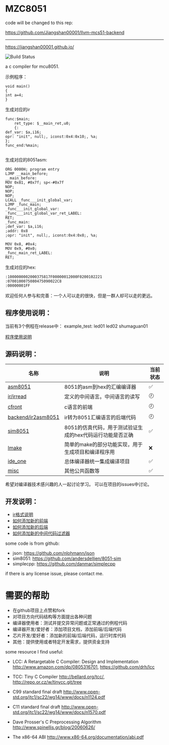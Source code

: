 # MZC8051


code will be changed to this rep:


https://github.com/Jiangshan00001/llvm-mcs51-backend



-------------


https://jiangshan00001.github.io/

![Build Status](https://github.com/Jiangshan00001/MZC8051/workflows/mzc8051_ubuntu_build/badge.svg)


a c compiler for mcu8051.



示例程序：


```
void main()
{
int a=4;
}

```


生成对应的ir

```
func:$main;
	ret_type: $__main_ret,u0;
	{:
def_var: $a,i16;
opr: "init", null;, iconst:0x4:0x10;, %a;
};
func_end:%main;


```

生成对应的8051asm:
```
ORG 0000H; program entry
LJMP __main_before;
__main_before:
MOV 0x81, #0x7f; sp<-#0x7f
NOP;
NOP;
NOP;
LCALL _func___init_global_var;
LJMP _func_main;
_func___init_global_var:
_func___init_global_var_ret_LABEL:
RET;
_func_main:
;def_var: $a,i16;
;addr: 0x8
;opr: "init", null;, iconst:0x4:0x8;, %a;

MOV 0x8, #0x4;
MOV 0x9, #0x0;
_func_main_ret_LABEL:
RET;
```


生成对应的hex:
```
:1000000002000375817F00000012000F0200102221
:0700100075080475090022C8
:00000001FF
```





欢迎任何人参与和完善：一个人可以走的很快，但是一群人却可以走的更远。


## 程序使用说明：

当前有3个例程在release中：
example_test: led01 led02 shumaguan01

[程序使用说明](doc/usage.md)




## 源码说明：

名称 | 说明 | 当前状态
--|--|--
[asm8051](doc/asm8051.md) | 8051的asm到hex的汇编编译器 | ✅ 
[ir/irread](doc/ir.md) | 定义的中间语言。中间语言的读写 |🕗 
[cfront](doc/cfront.md) | c语言的前端 | 🕗 
[backend/ir2asm8051](doc/ir2asm8051.md) | ir转为8051汇编语言的后端代码 | 🕗 
[sim8051](doc/sim8051.md) | 8051的仿真代码，用于测试验证生成的hex代码运行功能是否正确 | ✅  
[lmake](doc/lmake.md) | 简单的make的部分功能实现，用于生成项目和编译程序用 | ❌ 
[ide_one](doc/ide_one.md) | 总体编译器统一集成编译项目 | ✅  
[misc](doc/misc.md) | 其他公共函数等 | ✅  


 希望对编译器技术感兴趣的人一起讨论学习。
 可以在项目的issues中讨论。

## 开发说明：

- [ir格式说明](doc/ir_format.md)
- [如何添加新的前端](doc/add_new_front_how_to.md)
- [如何添加新的后端](doc/add_new_backend_how_to.md)
- [如何添加新的中间代码过滤器](doc/add_new_filter_how_to.md)


some code is from github:

- json: https://github.com/nlohmann/json
- sim8051: https://github.com/andersdellien/8051-sim
- simplecpp: https://github.com/danmar/simplecpp

if there is any license issue, please contact me.





# 需要的帮助
- 在github项目上点赞和fork
- 对项目方向代码结构等方面提出各种问题
- 编译器使用者：测试并提交异常问题或正常通过的例程代码
- 编译器开发/爱好者：添加项目文档，添加前端/后端代码
- 芯片开发/爱好者：添加新的前端/后端代码，运行时库代码
- 其他：提供使用或者特定开发需求，提供资金支持






some resource I find useful:
-   LCC: A Retargetable C Compiler: Design and Implementation
    http://www.amazon.com/dp/0805316701,
    https://github.com/drh/lcc

-   TCC: Tiny C Compiler
    http://bellard.org/tcc/,
    http://repo.or.cz/w/tinycc.git/tree

-   C99 standard final draft
    http://www.open-std.org/jtc1/sc22/wg14/www/docs/n1124.pdf

-   C11 standard final draft
    http://www.open-std.org/jtc1/sc22/wg14/www/docs/n1570.pdf

-   Dave Prosser's C Preprocessing Algorithm
    http://www.spinellis.gr/blog/20060626/

-   The x86-64 ABI
    http://www.x86-64.org/documentation/abi.pdf
